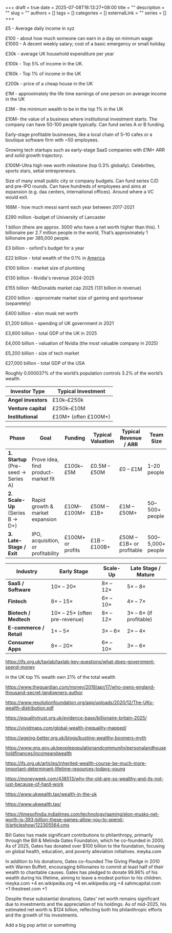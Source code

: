 +++ 
draft = true
date = 2025-07-08T16:13:27+08:00
title = ""
description = ""
slug = ""
authors = []
tags = []
categories = []
externalLink = ""
series = []
+++

£5 - Average daily income in xyz

£100 - about how much someone can earn in a day on minmum wage
£1000 - A decent weekly salary; cost of a basic emergency or small holiday

£30k - average UK household expenditure per year

£100k - Top 5% of income in the UK.

£160k - Top 1% of income in the UK

£200k - price of a cheap house in the UK

£1M - approximately the life time earnings of one person on average income in the UK

£3M - the minimum wealth to be in the top 1% in the UK

£10M- the value of a business where institutional investment starts. The company can have 50-100 people typically. Can fund series A or B funding.

Early-stage profitable businesses, like a local chain of 5–10 cafes or a boutique software firm with ~50 employees.

Growing tech startups such as early-stage SaaS companies with £1M+ ARR and solid growth trajectory.

£100M-Ultra high new worth milestone (top 0.3% globally). Celebrities, sports stars, setial entrepreneurs.

 Size of many small public city or company budgets. Can fund series C/D and pre-IPO rounds. Can have hundreds of employees and aims at expansion (e.g. daa centers, international offices). Around where a VC would exit.

168M - how much messi earnt each year between 2017-2021

£290 million -budget of University of Lancaster

1 billion (there are approx. 3000 who have a net worth higher than this). 1 billionaire per 2.7 million people in the world, That’s approximately 1 billionaire per 385,000 people.

£3 billion - oxford's budget for a year

£22 billion - total wealth of the 0.1% in [America](https://www.federalreserve.gov/releases/z1/dataviz/dfa/distribute/chart/)

£100 billion - market size of plumbing

£130 billion - Nvidia's revenue 2024-2025

£155 billion -McDonalds market cap 2025 (131 billion in revenue)

£200 billion - approximate market size of gaming and sportswear (separetely)

£400 billion - elon musk net worth

£1,200 billion - spending of UK government in 2021

£3,800 billion - total GDP of the UK in 2025

£4,000 billion - valuation of Nvidia (the most valuable company in 2025)

£5,200 billion - size of tech market

£27,000 billion - total GDP of the USA



Roughly 0.000037% of the world’s population controls 3.2% of the world’s wealth.

| Investor Type       | Typical Investment   |
| ------------------- | -------------------- |
| **Angel investors** | £10k–£250k           |
| **Venture capital** | £250k–£10M           |
| **Institutional**   | £10M+ (often £100M+) |



| **Phase**                            | **Goal**                            | **Funding**       | **Typical Valuation** | **Typical Revenue / ARR** | **Team Size**     | **Focus**                          | **Typical Duration** |
| ------------------------------------ | ----------------------------------- | ----------------- | --------------------- | ------------------------- | ----------------- | ---------------------------------- | -------------------- |
| **1. Startup** (Pre-seed → Series A) | Prove idea, find product-market fit | £100k–£5M         | £0.5M – £50M          | £0 – £1M                  | 1–20 people       | MVP, early users, validation       | **0–3 years**        |
| **2. Scale-Up** (Series B → D+)      | Rapid growth & market expansion     | £10M–£100M+       | £50M – £1B+           | £1M – £50M+               | 50–500+ people    | Revenue, hiring, infrastructure    | **3–7 years**        |
| **3. Late-Stage / Exit**             | IPO, acquisition, or profitability  | £100M+ or profits | £1B – £100B+          | £50M – £1B+ or profitable | 500–5,000+ people | Global ops, efficiency, compliance | **7–12+ years**      |




| **Industry**            | **Early Stage**               | **Scale-Up** | **Late Stage / Mature** |
| ----------------------- | ----------------------------- | ------------ | ----------------------- |
| **SaaS / Software**     | 10× – 20×                     | 8× – 12×     | 5× – 8×                 |
| **Fintech**             | 8× – 15×                      | 6× – 10×     | 4× – 7×                 |
| **Biotech / Medtech**   | 10× – 25× (often pre-revenue) | 8× – 12×     | 3× – 6× (if profitable) |
| **E-commerce / Retail** | 1× – 5×                       | 3× – 6×      | 2× – 4×                 |
| **Consumer Apps**       | 8× – 20×                      | 6× – 10×     | 3× – 6×                 |


https://ifs.org.uk/taxlab/taxlab-key-questions/what-does-government-spend-money


in the UK top 1% wealth own 21% of the total wealth

https://www.theguardian.com/money/2019/apr/17/who-owns-england-thousand-secret-landowners-author

https://www.resolutionfoundation.org/app/uploads/2020/12/The-UKs-wealth-distribution.pdf


https://equalitytrust.org.uk/evidence-base/billionaire-britain-2025/

https://vividmaps.com/global-wealth-inequality-mapped/


https://ageing-better.org.uk/blogs/busting-wealthy-boomers-myth


https://www.ons.gov.uk/peoplepopulationandcommunity/personalandhouseholdfinances/incomeandwealth

https://ifs.org.uk/articles/inherited-wealth-course-be-much-more-important-determinant-lifetime-resources-todays-young

https://moneyweek.com/438513/why-the-old-are-so-wealthy-and-its-not-just-because-of-hard-work

https://www.ukwealth.tax/wealth-in-the-uk

https://www.ukwealth.tax/

https://timesofindia.indiatimes.com/technology/gaming/elon-musks-net-worth-is-393-billion-these-games-allow-you-to-spend-it/articleshow/122305564.cms



Bill Gates has made significant contributions to philanthropy, primarily through the Bill & Melinda Gates Foundation, which he co-founded in 2000. As of 2025, Gates has donated over $100 billion to the foundation, focusing on global health, education, and poverty alleviation initiatives. 
meyka.com

In addition to his donations, Gates co-founded The Giving Pledge in 2010 with Warren Buffett, encouraging billionaires to commit at least half of their wealth to charitable causes. Gates has pledged to donate 99.96% of his wealth during his lifetime, aiming to leave a modest portion to his children. 
meyka.com
+4
en.wikipedia.org
+4
en.wikipedia.org
+4
sahmcapital.com
+1
thestreet.com
+1

Despite these substantial donations, Gates' net worth remains significant due to investments and the appreciation of his holdings. As of mid-2025, his estimated net worth is $124 billion, reflecting both his philanthropic efforts and the growth of his investments. 

Add a big pop artist or something